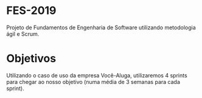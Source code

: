 # FES-2019
Projeto de Fundamentos de Engenharia de Software utilizando metodologia ágil e
Scrum.

# Objetivos
Utilizando o caso de uso da empresa Você-Aluga, utilizaremos 4 sprints para
chegar ao nosso objetivo (numa média de 3 semanas para cada sprint).

